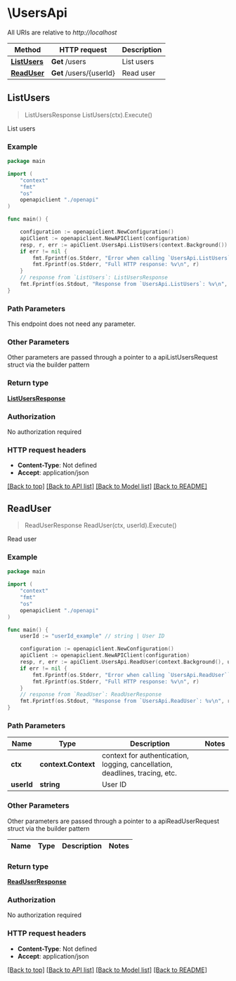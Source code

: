 # \UsersApi

All URIs are relative to *http://localhost*

Method | HTTP request | Description
------------- | ------------- | -------------
[**ListUsers**](UsersApi.md#ListUsers) | **Get** /users | List users
[**ReadUser**](UsersApi.md#ReadUser) | **Get** /users/{userId} | Read user



## ListUsers

> ListUsersResponse ListUsers(ctx).Execute()

List users



### Example

```go
package main

import (
    "context"
    "fmt"
    "os"
    openapiclient "./openapi"
)

func main() {

    configuration := openapiclient.NewConfiguration()
    apiClient := openapiclient.NewAPIClient(configuration)
    resp, r, err := apiClient.UsersApi.ListUsers(context.Background()).Execute()
    if err != nil {
        fmt.Fprintf(os.Stderr, "Error when calling `UsersApi.ListUsers``: %v\n", err)
        fmt.Fprintf(os.Stderr, "Full HTTP response: %v\n", r)
    }
    // response from `ListUsers`: ListUsersResponse
    fmt.Fprintf(os.Stdout, "Response from `UsersApi.ListUsers`: %v\n", resp)
}
```

### Path Parameters

This endpoint does not need any parameter.

### Other Parameters

Other parameters are passed through a pointer to a apiListUsersRequest struct via the builder pattern


### Return type

[**ListUsersResponse**](ListUsersResponse.md)

### Authorization

No authorization required

### HTTP request headers

- **Content-Type**: Not defined
- **Accept**: application/json

[[Back to top]](#) [[Back to API list]](../README.md#documentation-for-api-endpoints)
[[Back to Model list]](../README.md#documentation-for-models)
[[Back to README]](../README.md)


## ReadUser

> ReadUserResponse ReadUser(ctx, userId).Execute()

Read user



### Example

```go
package main

import (
    "context"
    "fmt"
    "os"
    openapiclient "./openapi"
)

func main() {
    userId := "userId_example" // string | User ID

    configuration := openapiclient.NewConfiguration()
    apiClient := openapiclient.NewAPIClient(configuration)
    resp, r, err := apiClient.UsersApi.ReadUser(context.Background(), userId).Execute()
    if err != nil {
        fmt.Fprintf(os.Stderr, "Error when calling `UsersApi.ReadUser``: %v\n", err)
        fmt.Fprintf(os.Stderr, "Full HTTP response: %v\n", r)
    }
    // response from `ReadUser`: ReadUserResponse
    fmt.Fprintf(os.Stdout, "Response from `UsersApi.ReadUser`: %v\n", resp)
}
```

### Path Parameters


Name | Type | Description  | Notes
------------- | ------------- | ------------- | -------------
**ctx** | **context.Context** | context for authentication, logging, cancellation, deadlines, tracing, etc.
**userId** | **string** | User ID | 

### Other Parameters

Other parameters are passed through a pointer to a apiReadUserRequest struct via the builder pattern


Name | Type | Description  | Notes
------------- | ------------- | ------------- | -------------


### Return type

[**ReadUserResponse**](ReadUserResponse.md)

### Authorization

No authorization required

### HTTP request headers

- **Content-Type**: Not defined
- **Accept**: application/json

[[Back to top]](#) [[Back to API list]](../README.md#documentation-for-api-endpoints)
[[Back to Model list]](../README.md#documentation-for-models)
[[Back to README]](../README.md)

